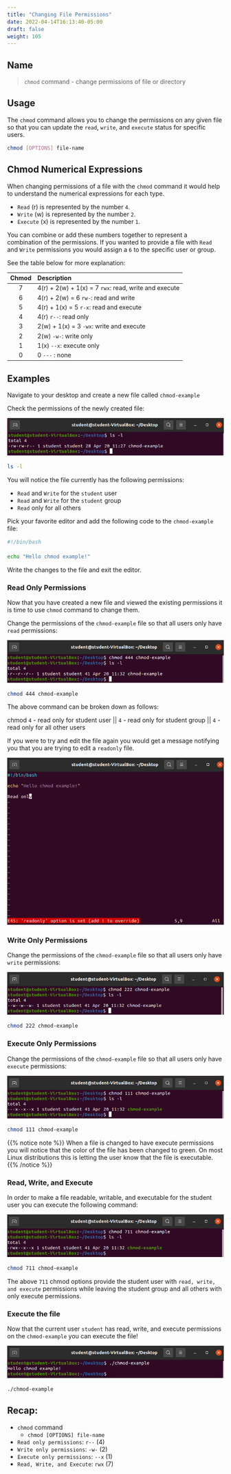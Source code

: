 ```yaml
---
title: "Changing File Permissions"
date: 2022-04-14T16:13:40-05:00
draft: false
weight: 105
---
```


## Name

> `chmod` command - change permissions of file or directory

## Usage

The `chmod` command allows you to change the permissions on any given file so that you can update the `read`, `write`, and `execute` status for specific users.

```bash
chmod [OPTIONS] file-name
```

## Chmod Numerical Expressions

When changing permissions of a file with the `chmod` command it would help to understand the numerical expressions for each type.
- `Read` (r) is represented by the number `4`.
- `Write` (w) is represented by the number `2`.
- `Execute` (x) is represented by the number `1`.

You can combine or add these numbers together to represent a combination of the permissions. If you wanted to provide a file with `Read` and `Write` permissions you would assign a `6` to the specific user or group.

See the table below for more explanation:

| Chmod | Description |
| :---: | :--- |
| 7 | 4(r) + 2(w) + 1(x) = 7 `rwx`: read, write and execute |
| 6 | 4(r) + 2(w) = 6 `rw-`: read and write |
| 5 | 4(r) + 1(x) = 5 `r-x`: read and execute |
| 4 | 4(r) `r--`: read only |
| 3 | 2(w) + 1(x) = 3 `-wx`: write and execute |
| 2 | 2(w) `-w-`: write only|
| 1 | 1(x) `--x`: execute only |
| 0 | 0 `---` : none |


## Examples

Navigate to your desktop and create a new file called `chmod-example`

Check the permissions of the newly created file:

![check-permissions](pictures/check-permissions.png?classes=border)

```bash
ls -l
```

You will notice the file currently has the following permissions:
- `Read` and `Write` for the `student` user
- `Read` and `Write` for the `student` group
- `Read` only for all others

Pick your favorite editor and add the following code to the `chmod-example` file:

```bash
#!/bin/bash

echo "Hello chmod example!"
```

Write the changes to the file and exit the editor.

### Read Only Permissions

Now that you have created a new file and viewed the existing permissions it is time to use `chmod` command to change them.

Change the permissions of the `chmod-example` file so that all users only have `read` permissions:

![chmod-444](pictures/chmod-444.png?classes=border)

```bash
chmod 444 chmod-example
```

The above command can be broken down as follows:

chmod `4` - read only for student user || `4` - read only for student group ||  `4` - read only for all other users

If you were to try and edit the file again you would get a message notifying you that you are trying to edit a `readonly` file.

![read-only](pictures/read-only.png?classes=border)

### Write Only Permissions

Change the permissions of the `chmod-example` file so that all users only have `write` permissions:

![write-only](pictures/write-only.png?classes=border)

```bash
chmod 222 chmod-example
```

### Execute Only Permissions

Change the permissions of the `chmod-example` file so that all users only have `execute` permissions:

![execute-only](pictures/execute-only.png?classes=border)

```bash
chmod 111 chmod-example
```

{{% notice note %}}
When a file is changed to have execute permissions you will notice that the color of the file has been changed to green. On most Linux distributions this is letting the user know that the file is executable.
{{% /notice %}}

### Read, Write, and Execute

In order to make a file readable, writable, and executable for the student user you can execute the following command:

![read-write-execute](pictures/read-write-execute.png?classes=border)

```bash
chmod 711 chmod-example
```

The above `711` chmod options provide the student user with `read, write, and execute` permissions while leaving the student group and all others with only execute permissions.

### Execute the file

Now that the current user `student` has read, write, and execute permissions on the `chmod-example` you can execute the file!

![execute-chmod-example](pictures/execute-chmod-example.png?classes=border)

```bash
./chmod-example
```

## Recap:
- `chmod` command
  - `chmod [OPTIONS] file-name`
- `Read only permissions`: `r--` (4)
- `Write only permissions`: `-w-` (2)
- `Execute only permissions`: `--x` (1)
- `Read, Write, and Execute`: `rwx` (7)